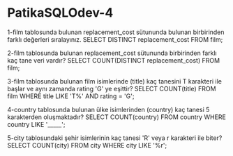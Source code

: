 # PatikaSQLOdev-4
1-film tablosunda bulunan replacement_cost sütununda bulunan birbirinden farklı değerleri sıralayınız.
SELECT DISTINCT replacement_cost FROM film;

2-film tablosunda bulunan replacement_cost sütununda birbirinden farklı kaç tane veri vardır?
SELECT COUNT(DISTINCT replacement_cost) FROM film;

3-film tablosunda bulunan film isimlerinde (title) kaç tanesini T karakteri ile başlar ve aynı zamanda rating 'G' ye eşittir?
SELECT COUNT(title) FROM film
WHERE title LIKE 'T%' AND rating = 'G';

4-country tablosunda bulunan ülke isimlerinden (country) kaç tanesi 5 karakterden oluşmaktadır?
SELECT COUNT(country) FROM country
WHERE country LIKE '_____';

5-city tablosundaki şehir isimlerinin kaç tanesi 'R' veya r karakteri ile biter?
SELECT COUNT(city) FROM city
WHERE city LIKE '%r';
